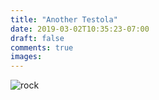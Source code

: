 ```yaml
---
title: "Another Testola"
date: 2019-03-02T10:35:23-07:00
draft: false
comments: true
images:
---
```

![rock](apples.jpg)

